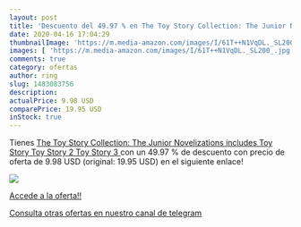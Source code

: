 ```yaml
---
layout: post
title: 'Descuento del 49.97 % en The Toy Story Collection: The Junior Nov'
date: 2020-04-16 17:04:29
thumbnailImage: 'https://m.media-amazon.com/images/I/61T++N1VqDL._SL200_.jpg'
images: [ 'https://m.media-amazon.com/images/I/61T++N1VqDL._SL200_.jpg' ]
comments: true
category: ofertas
author: ring
slug: 1483083756
description:
actualPrice: 9.98 USD
comparePrice: 19.95 USD
inStock: true
---
```


Tienes [The Toy Story Collection: The Junior Novelizations  includes Toy Story  Toy Story 2  Toy Story 3 ](https://www.amazon.com/dp/1483083756/?tag=redken08-20) con un 49.97 % de descuento con precio de oferta de 9.98 USD (original: 19.95 USD) en el siguiente enlace!

[![](https://m.media-amazon.com/images/I/61T++N1VqDL._SL200_.jpg)](https://www.amazon.com/dp/1483083756/?tag=redken08-20)

[Accede a la oferta!!](https://www.amazon.com/dp/1483083756/?tag=redken08-20)

[Consulta otras ofertas en nuestro canal de telegram](https://t.me/s/ofertas25)
